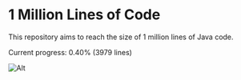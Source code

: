 # 1 Million Lines of Code

This repository aims to reach the size of 1 million lines of Java code.

Current progress: 0.40% (3979 lines) 

![Alt](https://raw.githubusercontent.com/Refactula/1MLoC/master/ProgressBar/export/Progress.png "Progress: 0.40%")

